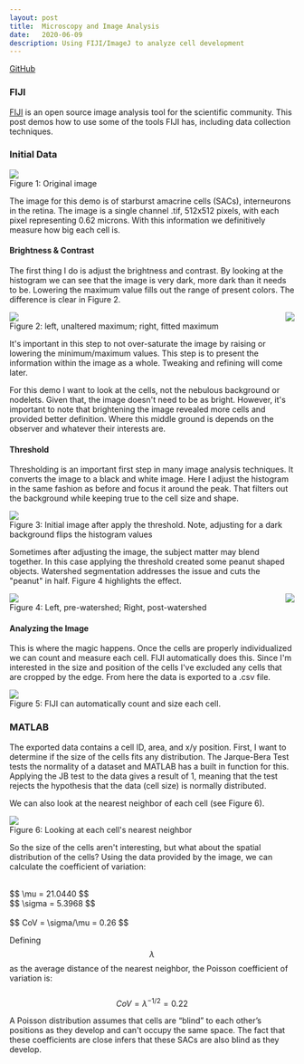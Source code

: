 ```yaml
---
layout: post
title:  Microscopy and Image Analysis
date:   2020-06-09
description: Using FIJI/ImageJ to analyze cell development
---
```


<p>
  <a href=""></a><div class=""></div>
  <a href="https://github.com/alexanderhay2020/408/blob/master/hw/hw5/homework5.m"><div class="color-button">GitHub</div></a>
</p>

### FIJI

[FIJI](https://imagej.net/Fiji) is an open source image analysis tool for the scientific community. This post demos how to use some of the tools FIJI has, including data collection techniques.

### Initial Data

<div class="img_row">
  <img class="col three" src="/assets/img/fiji/SACs_color.png">
</div>
<div class="col three caption">
  Figure 1: Original image
</div>

The image for this demo is of starburst amacrine cells (SACs), interneurons in the retina. The image is a single channel .tif, 512x512 pixels, with each pixel representing 0.62 microns. With this information we definitively measure how big each cell is.

#### Brightness & Contrast

The first thing I do is adjust the brightness and contrast. By looking at the histogram we can see that the image is very dark, more dark than it needs to be. Lowering the maximum value fills out the range of present colors. The difference is clear in Figure 2.

<div class="img_row">
  <img class="col two" src="/assets/img/fiji/fig_02a.png">
  <img class="col two" src="/assets/img/fiji/fig_02b.png" style="float: right">
</div>
<div class="col three caption">
  Figure 2: left, unaltered maximum; right, fitted maximum
</div>

It's important in this step to not over-saturate the image by raising or lowering the minimum/maximum values. This step is to present the information within the image as a whole. Tweaking and refining will come later.

For this demo I want to look at the cells, not the nebulous background or nodelets. Given that, the image doesn't need to be as bright. However, it's important to note that brightening the image revealed more cells and provided better definition. Where this middle ground is depends on the observer and whatever their interests are.

#### Threshold

Thresholding is an important first step in many image analysis techniques. It converts the image to a black and white image. Here I adjust the histogram in the same fashion as before and focus it around the peak. That filters out the background while keeping true to the cell size and shape.


<div class="img_row">
  <img class="col three" src="/assets/img/fiji/fig_03.png">
</div>
<div class="col three caption">
  Figure 3: Initial image after apply the threshold. Note, adjusting for a dark background flips the histogram values
</div>

Sometimes after adjusting the image, the subject matter may blend together. In this case applying the threshold created some peanut shaped objects. Watershed segmentation addresses the issue and cuts the "peanut" in half. Figure 4 highlights the effect.

<div class="img_row">
  <img class="col two" src="/assets/img/fiji/fig_04a.png">
  <img class="col two" src="/assets/img/fiji/fig_04b.png" style="float: right">
</div>
<div class="col three caption">
  Figure 4: Left, pre-watershed; Right, post-watershed
</div>

#### Analyzing the Image

This is where the magic happens. Once the cells are properly individualized we can count and measure each cell. FIJI automatically does this. Since I'm interested in the size and position of the cells I've excluded any cells that are cropped by the edge. From here the data is exported to a .csv file.

<div class="img_row">
  <img class="col three" src="/assets/img/fiji/fig_05.png">
</div>
<div class="col three caption">
  Figure 5: FIJI can automatically count and size each cell.
</div>

### MATLAB

The exported data contains a cell ID, area, and x/y position. First, I want to determine if the size of the cells fits any distribution. The Jarque-Bera Test tests the normality of a dataset and MATLAB has a built in function for this. Applying the JB test to the data gives a result of 1, meaning that the test rejects the hypothesis that the data (cell size) is normally distributed.

We can also look at the nearest neighbor of each cell (see Figure 6).

<div class="img_row">
  <img class="col three" src="/assets/img/fiji/fig_06.png">
</div>
<div class="col three caption">
  Figure 6: Looking at each cell's nearest neighbor
</div>

So the size of the cells aren't interesting, but what about the spatial distribution of the cells? Using the data provided by the image, we can calculate the coefficient of variation:

<br>
$$
\mu = 21.0440
$$
<br>
$$
\sigma = 5.3968
$$
<br>
<br>
$$
CoV = \sigma/\mu = 0.26
$$


Defining $$\lambda$$ as the average distance of the nearest neighbor, the Poisson coefficient of variation is:
<br>
<br>
$$
CoV = \lambda^{-1/2} = 0.22
$$

A Poisson distribution assumes that cells are “blind” to each other’s positions as they develop and can't occupy the same space. The fact that these coefficients are close infers that these SACs are also blind as they develop.
